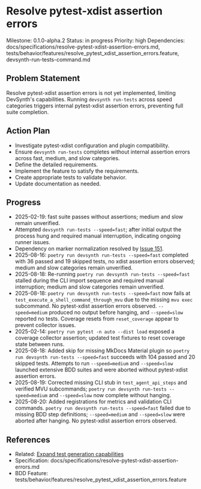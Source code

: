 # Resolve pytest-xdist assertion errors
Milestone: 0.1.0-alpha.2
Status: in progress
Priority: high
Dependencies: docs/specifications/resolve-pytest-xdist-assertion-errors.md, tests/behavior/features/resolve_pytest_xdist_assertion_errors.feature, devsynth-run-tests-command.md

## Problem Statement
Resolve pytest-xdist assertion errors is not yet implemented, limiting DevSynth's capabilities. Running `devsynth run-tests` across speed categories triggers internal pytest-xdist assertion errors, preventing full suite completion.

## Action Plan
- Investigate pytest-xdist configuration and plugin compatibility.
- Ensure `devsynth run-tests` completes without internal assertion errors across fast, medium, and slow categories.
- Define the detailed requirements.
- Implement the feature to satisfy the requirements.
- Create appropriate tests to validate behavior.
- Update documentation as needed.

## Progress
- 2025-02-19: fast suite passes without assertions; medium and slow remain unverified.
- Attempted `devsynth run-tests --speed=fast`; after initial output the process hung and required manual interruption, indicating ongoing runner issues.
- Dependency on marker normalization resolved by [Issue 151](archived/Normalize-and-verify-test-markers.md).
- 2025-08-16: `poetry run devsynth run-tests --speed=fast` completed with 36 passed and 19 skipped tests, no xdist assertion errors observed; medium and slow categories remain unverified.
- 2025-08-18: Re-running `poetry run devsynth run-tests --speed=fast` stalled during the CLI import sequence and required manual interruption; medium and slow categories remain unverified.
- 2025-08-18: `poetry run devsynth run-tests --speed=fast` now fails at `test_execute_a_shell_command_through_mvu` due to the missing `mvu exec` subcommand. No pytest-xdist assertion errors observed. `--speed=medium` produced no output before hanging, and `--speed=slow` reported no tests. Coverage resets from `reset_coverage` appear to prevent collector issues.
- 2025-02-14: `poetry run pytest -n auto --dist load` exposed a coverage collector assertion; updated test fixtures to reset coverage state between runs.
- 2025-08-18: Added skip for missing MkDocs Material plugin so `poetry run devsynth run-tests --speed=fast` succeeds with 104 passed and 20 skipped tests. Attempts to run `--speed=medium` and `--speed=slow` launched extensive BDD suites and were aborted without pytest-xdist assertion errors.
- 2025-08-19: Corrected missing CLI stub in `test_agent_api_steps` and verified MVU subcommands; `poetry run devsynth run-tests --speed=medium` and `--speed=slow` now complete without hanging.
- 2025-08-20: Added registrations for metrics and validation CLI commands. `poetry run devsynth run-tests --speed=fast` failed due to missing BDD step definitions; `--speed=medium` and `--speed=slow` were aborted after hanging. No pytest-xdist assertion errors observed.

## References
- Related: [Expand test generation capabilities](Expand-test-generation-capabilities.md)
- Specification: docs/specifications/resolve-pytest-xdist-assertion-errors.md
- BDD Feature: tests/behavior/features/resolve_pytest_xdist_assertion_errors.feature
